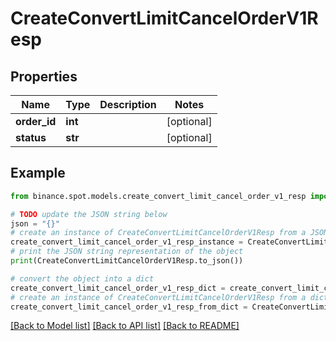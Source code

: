 # CreateConvertLimitCancelOrderV1Resp


## Properties

Name | Type | Description | Notes
------------ | ------------- | ------------- | -------------
**order_id** | **int** |  | [optional] 
**status** | **str** |  | [optional] 

## Example

```python
from binance.spot.models.create_convert_limit_cancel_order_v1_resp import CreateConvertLimitCancelOrderV1Resp

# TODO update the JSON string below
json = "{}"
# create an instance of CreateConvertLimitCancelOrderV1Resp from a JSON string
create_convert_limit_cancel_order_v1_resp_instance = CreateConvertLimitCancelOrderV1Resp.from_json(json)
# print the JSON string representation of the object
print(CreateConvertLimitCancelOrderV1Resp.to_json())

# convert the object into a dict
create_convert_limit_cancel_order_v1_resp_dict = create_convert_limit_cancel_order_v1_resp_instance.to_dict()
# create an instance of CreateConvertLimitCancelOrderV1Resp from a dict
create_convert_limit_cancel_order_v1_resp_from_dict = CreateConvertLimitCancelOrderV1Resp.from_dict(create_convert_limit_cancel_order_v1_resp_dict)
```
[[Back to Model list]](../README.md#documentation-for-models) [[Back to API list]](../README.md#documentation-for-api-endpoints) [[Back to README]](../README.md)



